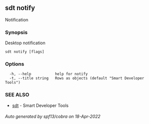 ## sdt notify

Notification

### Synopsis

Desktop notification

```
sdt notify [flags]
```

### Options

```
  -h, --help           help for notify
  -t, --title string   Rows as objects (default "Smart Developer Tools")
```

### SEE ALSO

* [sdt](sdt.md)	 - Smart Developer Tools

###### Auto generated by spf13/cobra on 18-Apr-2022
